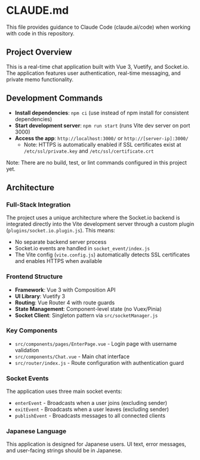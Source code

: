 # CLAUDE.md

This file provides guidance to Claude Code (claude.ai/code) when working with code in this repository.

## Project Overview

This is a real-time chat application built with Vue 3, Vuetify, and Socket.io. The application features user authentication, real-time messaging, and private memo functionality.

## Development Commands

- **Install dependencies**: `npm ci` (use instead of npm install for consistent dependencies)
- **Start development server**: `npm run start` (runs Vite dev server on port 3000)
- **Access the app**: `http://localhost:3000/` or `http://[server-ip]:3000/`
  - Note: HTTPS is automatically enabled if SSL certificates exist at `/etc/ssl/private.key` and `/etc/ssl/certificate.crt`

Note: There are no build, test, or lint commands configured in this project yet.

## Architecture

### Full-Stack Integration
The project uses a unique architecture where the Socket.io backend is integrated directly into the Vite development server through a custom plugin (`plugins/socket.io.plugin.js`). This means:
- No separate backend server process
- Socket.io events are handled in `socket_event/index.js`
- The Vite config (`vite.config.js`) automatically detects SSL certificates and enables HTTPS when available

### Frontend Structure
- **Framework**: Vue 3 with Composition API
- **UI Library**: Vuetify 3
- **Routing**: Vue Router 4 with route guards
- **State Management**: Component-level state (no Vuex/Pinia)
- **Socket Client**: Singleton pattern via `src/socketManager.js`

### Key Components
- `src/components/pages/EnterPage.vue` - Login page with username validation
- `src/components/Chat.vue` - Main chat interface
- `src/router/index.js` - Route configuration with authentication guard

### Socket Events
The application uses three main socket events:
- `enterEvent` - Broadcasts when a user joins (excluding sender)
- `exitEvent` - Broadcasts when a user leaves (excluding sender)  
- `publishEvent` - Broadcasts messages to all connected clients

### Japanese Language
This application is designed for Japanese users. UI text, error messages, and user-facing strings should be in Japanese.